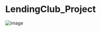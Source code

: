 # LendingClub_Project
![image](https://user-images.githubusercontent.com/55968160/77035688-5c8d4700-69d3-11ea-8775-cbeb92821615.png)
